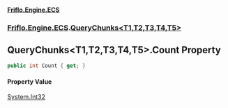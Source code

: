 #### [Friflo.Engine.ECS](index.md#'index')
### [Friflo.Engine.ECS](Friflo.Engine.ECS.md#'Friflo.Engine.ECS').[QueryChunks&lt;T1,T2,T3,T4,T5&gt;](QueryChunks_T1,T2,T3,T4,T5_.md#'Friflo.Engine.ECS.QueryChunks<T1,T2,T3,T4,T5>')

## QueryChunks<T1,T2,T3,T4,T5>.Count Property

```csharp
public int Count { get; }
```

#### Property Value
[System.Int32](https://docs.microsoft.com/en-us/dotnet/api/System.Int32#'System.Int32')